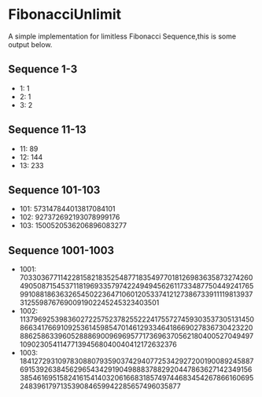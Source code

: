 # FibonacciUnlimit
A simple implementation for limitless Fibonacci Sequence,this is some output below.
## Sequence 1-3
* 1: 1
* 2: 1
* 3: 2

## Sequence 11-13
* 11: 89
* 12: 144
* 13: 233

## Sequence 101-103
* 101: 573147844013817084101
* 102: 927372692193078999176
* 103: 1500520536206896083277

## Sequence 1001-1003
* 1001: 70330367711422815821835254877183549770181269836358732742604905087154537118196933579742249494562611733487750449241765991088186363265450223647106012053374121273867339111198139373125598767690091902245245323403501
* 1002: 113796925398360272257523782552224175572745930353730513145086634176691092536145985470146129334641866902783673042322088625863396052888690096969577173696370562180400527049497109023054114771394568040040412172632376
* 1003: 184127293109783088079359037429407725342927200190089245887691539263845629654342919049888378829204478636271423491563854616951582416154140320616683185749744683454267866160695248396179713539084659942285657496035877